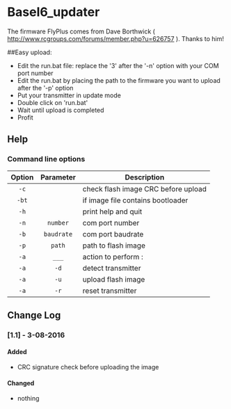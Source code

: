 # BaseI6_updater

The firmware FlyPlus comes from Dave Borthwick ( http://www.rcgroups.com/forums/member.php?u=626757 ). Thanks to him!

##Easy upload:

* Edit the run.bat file: replace the '3' after the '-n' option with your COM port number
* Edit the run.bat by placing the path to the firmware you want to upload after the '-p' option
* Put your transmitter in update mode
* Double click on 'run.bat'
* Wait until upload is completed
* Profit


## Help

### Command line options

| Option        | Parameter     | Description  |
|:-------------:|:-------------:| ------------ |
| `-c` |  | check flash image CRC before upload  |
| `-bt` |  | if image file contains bootloader |
| `-h` |  | print help and quit  |
| `-n` | `number` | com port number |
| `-b` | `baudrate` | com port baudrate |
| `-p` | `path` | path to flash image |
| `-a` | `___` | action to perform : |
| `-a` | `-d` | detect transmitter |
| `-a` | `-u` | upload flash image |
| `-a` | `-r` | reset transmitter |


## Change Log

### [1.1] - 3-08-2016
#### Added
- CRC signature check before uploading the image

#### Changed
- nothing